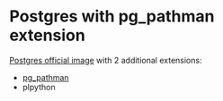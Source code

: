# Postgres with pg_pathman extension

[Postgres official image](https://hub.docker.com/_/postgres/) with 2 additional extensions:

* [pg_pathman](https://github.com/postgrespro/pg_pathman)
* plpython
